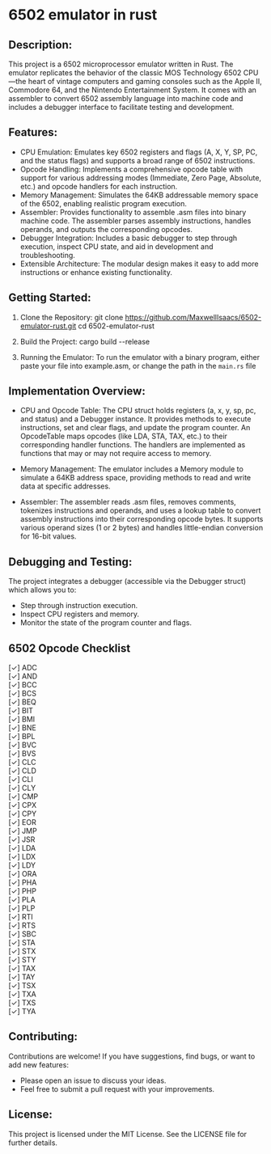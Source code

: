 
# 6502 emulator in rust

## Description:
This project is a 6502 microprocessor emulator written in Rust. The emulator replicates the behavior of the classic MOS Technology 6502 CPU—the heart of vintage computers and gaming consoles such as the Apple II, Commodore 64, and the Nintendo Entertainment System. It comes with an assembler to convert 6502 assembly language into machine code and includes a debugger interface to facilitate testing and development.

## Features:
- CPU Emulation:
  Emulates key 6502 registers and flags (A, X, Y, SP, PC, and the status flags) and supports a broad range of 6502 instructions.
- Opcode Handling:
  Implements a comprehensive opcode table with support for various addressing modes (Immediate, Zero Page, Absolute, etc.) and opcode handlers for each instruction.
- Memory Management:
  Simulates the 64KB addressable memory space of the 6502, enabling realistic program execution.
- Assembler:
  Provides functionality to assemble .asm files into binary machine code. The assembler parses assembly instructions, handles operands, and outputs the corresponding opcodes.
- Debugger Integration:
  Includes a basic debugger to step through execution, inspect CPU state, and aid in development and troubleshooting.
- Extensible Architecture:
  The modular design makes it easy to add more instructions or enhance existing functionality.

  
## Getting Started:
1. Clone the Repository:
   git clone https://github.com/MaxwellIsaacs/6502-emulator-rust.git
   cd 6502-emulator-rust

2. Build the Project:
   cargo build --release

3. Running the Emulator:
   To run the emulator with a binary program, either paste your file into example.asm, or change the path in the `main.rs` file

## Implementation Overview:
- CPU and Opcode Table:
  The CPU struct holds registers (a, x, y, sp, pc, and status) and a Debugger instance. It provides methods to execute instructions, set and clear flags, and update the program counter.
  An OpcodeTable maps opcodes (like LDA, STA, TAX, etc.) to their corresponding handler functions. The handlers are implemented as functions that may or may not require access to memory.

- Memory Management:
  The emulator includes a Memory module to simulate a 64KB address space, providing methods to read and write data at specific addresses.

- Assembler:
  The assembler reads .asm files, removes comments, tokenizes instructions and operands, and uses a lookup table to convert assembly instructions into their corresponding opcode bytes.
  It supports various operand sizes (1 or 2 bytes) and handles little-endian conversion for 16-bit values.

## Debugging and Testing:
The project integrates a debugger (accessible via the Debugger struct) which allows you to:
- Step through instruction execution.
- Inspect CPU registers and memory.
- Monitor the state of the program counter and flags.

## 6502 Opcode Checklist

[✓] ADC  
[✓] AND  
[✓] BCC  
[✓] BCS  
[✓] BEQ  
[✓] BIT  
[✓] BMI  
[✓] BNE  
[✓] BPL  
[✓] BVC  
[✓] BVS  
[✓] CLC  
[✓] CLD  
[✓] CLI  
[✓] CLY  
[✓] CMP  
[✓] CPX  
[✓] CPY  
[✓] EOR  
[✓] JMP  
[✓] JSR  
[✓] LDA  
[✓] LDX  
[✓] LDY  
[✓] ORA  
[✓] PHA  
[✓] PHP  
[✓] PLA  
[✓] PLP  
[✓] RTI  
[✓] RTS  
[✓] SBC  
[✓] STA  
[✓] STX  
[✓] STY  
[✓] TAX  
[✓] TAY  
[✓] TSX  
[✓] TXA  
[✓] TXS  
[✓] TYA  


## Contributing:
Contributions are welcome! If you have suggestions, find bugs, or want to add new features:
- Please open an issue to discuss your ideas.
- Feel free to submit a pull request with your improvements.

## License:
This project is licensed under the MIT License. See the LICENSE file for further details.


